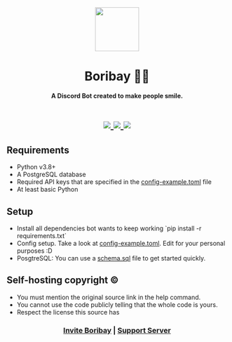 <h2 align="center">
  <img src="https://cdn.discordapp.com/attachments/766571630268252180/827824066869985280/circle.png" height='100px' width='100px'>
</h2>

<h1 align="center">Boribay 💂‍♂️</h1>
<h4 align="center">A Discord Bot created to make people smile.</h4>

<h1 align="center">
  <a href="https://top.gg/bot/735397931355471893">
    <img src="https://top.gg/api/widget/servers/735397931355471893.svg" />
  </a>

  <a href="https://top.gg/bot/735397931355471893">
    <img src="https://top.gg/api/widget/upvotes/735397931355471893.svg" />
  </a>

  <a href="https://top.gg/bot/735397931355471893">
    <img src="https://top.gg/api/widget/owner/735397931355471893.svg" />
  </a>
</h1>

<h2>Requirements</h2>
<ul>
    <li>Python v3.8+</li>
    <li>A PostgreSQL database</li>
    <li>Required API keys that are specified in the <a href="https://github.com/Dositan/Boribay/blob/master/boribay/core/config-example.toml">config-example.toml</a> file</li>
    <li>At least basic Python</li>
</ul>

<h2>Setup</h2>
<ul>
    <li>Install all dependencies bot wants to keep working `pip install -r requirements.txt`</li>
    <li>Config setup. Take a look at <a href="https://github.com/Dositan/Boribay/blob/master/boribay/core/config-example.toml">config-example.toml</a>. Edit for your personal purposes :D</li>
    <li>PosgtreSQL: You can use a <a href="https://github.com/Dositan/Boribay/blob/master/boribay/core/schema.sql">schema.sql</a> file to get started quickly.</li>
</ul>

<h2>Self-hosting copyright ©</h2>
<ul>
    <li>You must mention the original source link in the help command.</li>
    <li>You cannot use the code publicly telling that the whole code is yours.</li>
    <li>Respect the license this source has</li> 
</ul>

<h3 align="center"><a href="https://discord.com/api/oauth2/authorize?client_id=735397931355471893&permissions=8&scope=bot">Invite Boribay</a> | <a href="https://discord.gg/B4k8tmPDbz">Support Server</a></h3>
